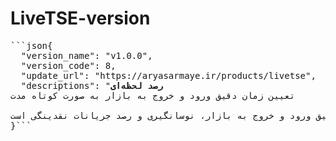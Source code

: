 # LiveTSE-version
<pre>```json{
  "version_name": "v1.0.0",
  "version_code": 8,
  "update_url": "https://aryasarmaye.ir/products/livetse",
  "descriptions": "<b>رصد لحظه‌ای</b><br>تعیین زمان دقیق ورود و خروج به بازار به صورت کوتاه مدت<br><br>رصد لحظه ای مجموعه ابزارهایی برای پیش بینی آینده بورس، تعیین نقاط دقیق ورود و خروج به بازار، نوسانگیری و رصد جریانات نقدینگی است."
}``` </pre>

